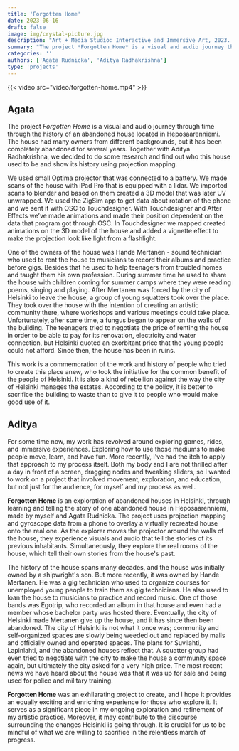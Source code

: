 ```yaml
---
title: 'Forgotten Home'
date: 2023-06-16
draft: false
image: img/crystal-picture.jpg
description: "Art + Media Studio: Interactive and Immersive Art, 2023. The project *Forgotten Home* is a visual and audio journey through time through the history of an abandoned house located in Heposaarenniemi. The house had many owners from different backgrounds, but it has been completely abandoned for several years."
summary: "The project *Forgotten Home* is a visual and audio journey through time through the history of an abandoned house located in Heposaarenniemi. The house had many owners from different backgrounds, but it has been completely abandoned for several years."
categories: ''
authors: ['Agata Rudnicka', 'Aditya Radhakrishna']
type: 'projects'
---
```


{{< video  src="video/forgotten-home.mp4" >}}

## Agata

The project *Forgotten Home* is a visual and audio journey through time through the history of an abandoned house located in Heposaarenniemi. The house had many owners from different backgrounds, but it has been completely abandoned for several years. Together with Aditya Radhakrishna, we decided to do some research and find out who this house used to be and show its history using projection mapping.

We used small Optima projector that was connected to a battery. We made scans of the house with iPad Pro that is equipped with a lidar. We imported scans to blender and based on them created a 3D model that was later UV unwrapped. We used the ZigSim app to get data about rotation of the phone and we sent it with OSC to Touchdesigner. With Touchdesigner and After Effects we’ve made animations and made their position dependent on the data that program got through OSC. In Touchdesigner we mapped created animations on the 3D model of the house and added a vignette effect to make the projection look like light from a flashlight.

One of the owners of the house was Hande Mertanen - sound technician who used to rent the house to musicians to record their albums and practice before gigs. Besides that he used to help teenagers from troubled homes and taught them his own profession. During summer time he used to share the house with children coming for summer camps where they were reading poems, singing and playing. After Mertanen was forced by the city of Helsinki to leave the house, a group of young squatters took over the place. They took over the house with the intention of creating an artistic community there, where workshops and various meetings could take place. Unfortunately, after some time, a fungus began to appear on the walls of the building. The teenagers tried to negotiate the price of renting the house in order to be able to pay for its renovation, electricity and water connection, but Helsinki quoted an exorbitant price that the young people could not afford. Since then, the house has been in ruins.

This work is a commemoration of the work and history of people who tried to create this place anew, who took the initiative for the common benefit of the people of Helsinki. It is also a kind of rebellion against the way the city of Helsinki manages the estates. According to the policy, it is better to sacrifice the building to waste than to give it to people who would make good use of it.

## Aditya

For some time now, my work has revolved around exploring games, rides, and immersive experiences. Exploring how to use those mediums to make people move, learn, and have fun. More recently, I've had the itch to apply that approach to my process itself. Both my body and I are not thrilled after a day in front of a screen, dragging nodes and tweaking sliders, so I wanted to work on a project that involved movement, exploration, and education, but not just for the audience, for myself and my process as well.

**Forgotten Home** is an exploration of abandoned houses in Helsinki, through learning and telling the story of one abandoned house in Heposaarenniemi, made by myself and Agata Rudnicka. The project uses projection mapping and gyroscope data from a phone to overlay a virtually recreated house onto the real one. As the explorer moves the projector around the walls of the house, they experience visuals and audio that tell the stories of its previous inhabitants. Simultaneously, they explore the real rooms of the house, which tell their own stories from the house's past.

The history of the house spans many decades, and the house was initially owned by a shipwright's son. But more recently, it was owned by Hande Mertanen. He was a gig technician who used to organize courses for unemployed young people to train them as gig technicians. He also used to loan the house to musicians to practice and record music. One of those bands was Egotrip, who recorded an album in that house and even had a member whose bachelor party was hosted there. Eventually, the city of Helsinki made Mertanen give up the house, and it has since then been abandoned. The city of Helsinki is not what it once was; community and self-organized spaces are slowly being weeded out and replaced by malls and officially owned and operated spaces. The plans for Suvilahti, Lapinlahti, and the abandoned houses reflect that. A squatter group had even tried to negotiate with the city to make the house a community space again, but ultimately the city asked for a very high price. The most recent news we have heard about the house was that it was up for sale and being used for police and military training.

**Forgotten Home** was an exhilarating project to create, and I hope it provides an equally exciting and enriching experience for those who explore it. It serves as a significant piece in my ongoing exploration and refinement of my artistic practice. Moreover, it may contribute to the discourse surrounding the changes Helsinki is going through. It is crucial for us to be mindful of what we are willing to sacrifice in the relentless march of progress.